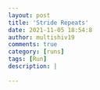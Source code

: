 ```yaml
---
layout: post
title: 'Stride Repeats'
date: 2021-11-05 18:54:8
author: multishiv19
comments: true
category: [runs]
tags: [Run]
description: |
    
---
```





<div width='100%' class='strava-embed-placeholder' data-embed-type='activity' data-embed-id='6213681958'></div>
<script src='https://strava-embeds.com/embed.js'></script>
